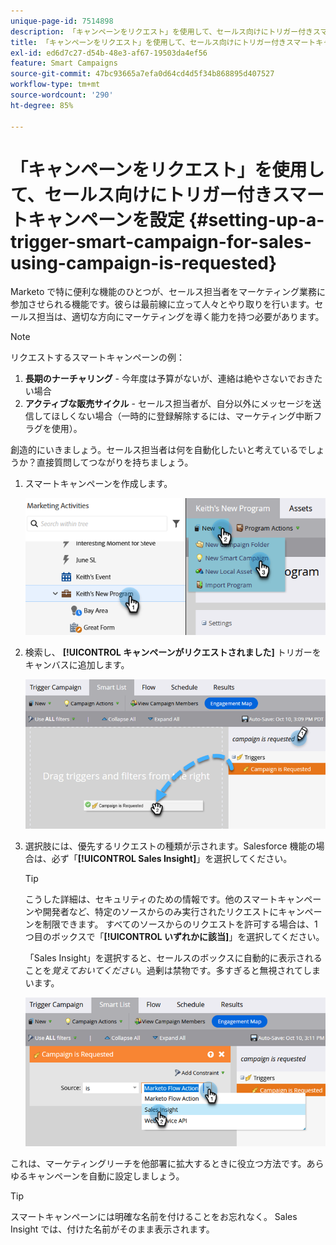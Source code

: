 ```yaml
---
unique-page-id: 7514898
description: 「キャンペーンをリクエスト」を使用して、セールス向けにトリガー付きスマートキャンペーンを設定 - Marketo ドキュメント - 製品ドキュメント
title: 「キャンペーンをリクエスト」を使用して、セールス向けにトリガー付きスマートキャンペーンを設定
exl-id: ed6d7c27-d54b-48e3-af67-19503da4ef56
feature: Smart Campaigns
source-git-commit: 47bc93665a7efa0d64cd4d5f34b868895d407527
workflow-type: tm+mt
source-wordcount: '290'
ht-degree: 85%

---
```


# 「キャンペーンをリクエスト」を使用して、セールス向けにトリガー付きスマートキャンペーンを設定 {#setting-up-a-trigger-smart-campaign-for-sales-using-campaign-is-requested}

Marketo で特に便利な機能のひとつが、セールス担当者をマーケティング業務に参加させられる機能です。彼らは最前線に立って人々とやり取りを行います。セールス担当は、適切な方向にマーケティングを導く能力を持つ必要があります。

>[!NOTE]
>
>リクエストするスマートキャンペーンの例：
>
>1. **長期のナーチャリング** - 今年度は予算がないが、連絡は絶やさないでおきたい場合
>1. **アクティブな販売サイクル** - セールス担当者が、自分以外にメッセージを送信してほしくない場合（一時的に登録解除するには、マーケティング中断フラグを使用）。
>
>創造的にいきましょう。セールス担当者は何を自動化したいと考えているでしょうか？直接質問してつながりを持ちましょう。

1. スマートキャンペーンを作成します。

   ![](assets/setting-up-a-trigger-smart-campaign-for-sales-1.png)

1. 検索し、 **[!UICONTROL キャンペーンがリクエストされました]** トリガーをキャンバスに追加します。

   ![](assets/setting-up-a-trigger-smart-campaign-for-sales-2.png)

1. 選択肢には、優先するリクエストの種類が示されます。Salesforce 機能の場合は、必ず「**[!UICONTROL Sales Insight]**」を選択してください。

   >[!TIP]
   >
   >こうした詳細は、セキュリティのための情報です。他のスマートキャンペーンや開発者など、特定のソースからのみ実行されたリクエストにキャンペーンを制限できます。 すべてのソースからのリクエストを許可する場合は、1 つ目のボックスで「**[!UICONTROL いずれかに該当]**」を選択してください。
   >
   >「Sales Insight」を選択すると、セールスのボックスに自動的に表示されることを&#x200B;_覚えておいてください_。過剰は禁物です。多すぎると無視されてしまいます。

   ![](assets/setting-up-a-trigger-smart-campaign-for-sales-3.png)

これは、マーケティングリーチを他部署に拡大するときに役立つ方法です。あらゆるキャンペーンを自動に設定しましょう。

>[!TIP]
>
>スマートキャンペーンには明確な名前を付けることをお忘れなく。 Sales Insight では、付けた名前がそのまま表示されます。
